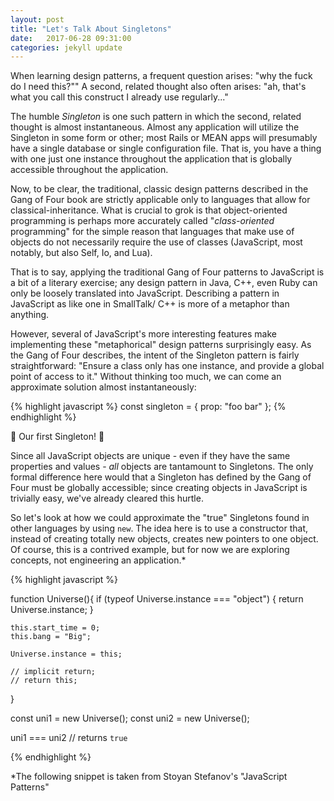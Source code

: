 ```yaml
---
layout: post
title: "Let's Talk About Singletons"
date:   2017-06-28 09:31:00
categories: jekyll update
---
```


When learning design patterns, a frequent question arises: "why the fuck do I need this?"" A second, related thought also often arises: "ah, that's what you call this construct I already use regularly..."

The humble _Singleton_ is one such pattern in which the second, related thought is almost instantaneous. Almost any application will utilize the Singleton in some form or other; most Rails or MEAN apps will presumably have a single database or single configuration file. That is, you have a thing with one just one instance throughout the application that is globally accessible throughout the application. 

Now, to be clear, the traditional, classic design patterns described in the Gang of Four book are strictly applicable only to languages that allow for classical-inheritance. What is crucial to grok is that object-oriented programming is perhaps more accurately called "_class-oriented_ programming" for the simple reason that languages that make use of objects do not necessarily require the use of classes (JavaScript, most notably, but also Self, Io, and Lua).

That is to say, applying the traditional Gang of Four patterns to JavaScript is a bit of a literary exercise; any design pattern in Java, C++, even Ruby can only be loosely translated into JavaScript. Describing a pattern in JavaScript as like one in SmallTalk/ C++ is more of a metaphor than anything.

However, several of JavaScript's more interesting features make implementing these "metaphorical" design patterns surprisingly easy. As the Gang of Four describes, the intent of the Singleton pattern is fairly straightforward: "Ensure a class only has one instance, and provide a global point of access to it." Without thinking too much, we can come an approximate solution almost instantaneously:

{% highlight javascript %}
const singleton = {
	prop: "foo bar"	
};
{% endhighlight %}

:tada: Our first Singleton! :tada:

Since all JavaScript objects are unique - even if they have the same properties and values - _all_ objects are tantamount to Singletons. The only formal difference here would that a Singleton has defined by the Gang of Four must be globally accessible; since creating objects in JavaScript is trivially easy, we've already cleared this hurtle.

So let's look at how we could approximate the "true" Singletons found in other languages by using `new`. The idea here is to use a constructor that, instead of creating totally new objects, creates new pointers to one object. Of course, this is a contrived example, but for now we are exploring concepts, not engineering an application.*

{% highlight javascript %}

function Universe(){
	if (typeof Universe.instance === "object") {
	    return Universe.instance; 
	}

	this.start_time = 0;
	this.bang = "Big";

	Universe.instance = this;

	// implicit return;
	// return this;
}

const uni1 = new Universe();
const uni2 = new Universe();

uni1 === uni2  // returns `true`

{% endhighlight %}



*The following snippet is taken from Stoyan Stefanov's "JavaScript Patterns"